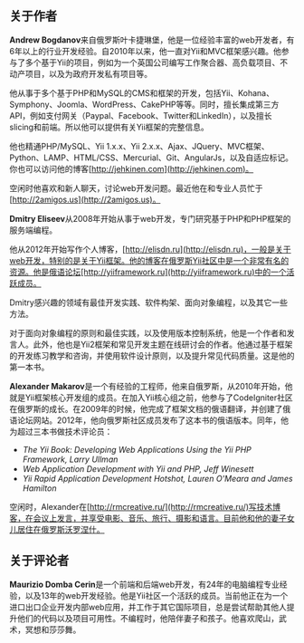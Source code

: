 ## 关于作者

**Andrew Bogdanov**来自俄罗斯叶卡捷琳堡，他是一位经验丰富的web开发者，有6年以上的行业开发经验。自2010年以来，他一直对Yii和MVC框架感兴趣。他参与了多个基于Yii的项目，例如为一个英国公司编写工作聚合器、高负载项目、不动产项目，以及为政府开发私有项目等。

他从事于多个基于PHP和MySQL的CMS和框架的开发，包括Yii、Kohana、Symphony、Joomla、WordPress、CakePHP等等。同时，擅长集成第三方API，例如支付网关（Paypal、Facebook、Twitter和LinkedIn），以及擅长slicing和前端。所以他可以提供有关Yii框架的完整信息。

他也精通PHP/MySQL、Yii 1.x.x、Yii 2.x.x、Ajax、JQuery、MVC框架、Python、LAMP、HTML/CSS、Mercurial、Git、AngularJs，以及自适应标记。你也可以访问他的博客[http://jehkinen.com](http://jehkinen.com)。

空闲时他喜欢和新人聊天，讨论web开发问题。最近他在和专业人员忙于[http://2amigos.us](http://2amigos.us)。

**Dmitry Eliseev**从2008年开始从事于web开发，专门研究基于PHP和PHP框架的服务端编程。

他从2012年开始写作个人博客，[http://elisdn.ru](http://elisdn.ru)，一般是关于web开发，特别的是关于Yii框架。他的博客在俄罗斯Yii社区中是一个非常有名的资源。他是俄语论坛[http://yiiframework.ru](http://yiiframework.ru)中的一个活跃成员。

Dmitry感兴趣的领域有最佳开发实践、软件构架、面向对象编程，以及其它一些方法。

对于面向对象编程的原则和最佳实践，以及使用版本控制系统，他是一个作者和发言人。此外，他也是Yii2框架和常见开发主题在线研讨会的作者。他通过基于框架的开发练习教学和咨询，并使用软件设计原则，以及提升常见代码质量。这是他的第一本书。

**Alexander Makarov**是一个有经验的工程师，他来自俄罗斯，从2010年开始，他就是Yii框架核心开发组的成员。在加入Yii核心组之前，他参与了CodeIgniter社区在俄罗斯的成长。在2009年的时候，他完成了框架文档的俄语翻译，并创建了俄语论坛网站。2012年，他向俄罗斯社区成员发布了这本书的俄语版本。同年，他为超过三本书做技术评论员：

- *The Yii Book: Developing Web Applications Using the Yii PHP Framework, Larry Ullman*
- *Web Application Development with Yii and PHP, Jeff Winesett*
- *Yii Rapid Application Development Hotshot, Lauren O'Meara and James Hamilton*

空闲时，Alexander在[http://rmcreative.ru/](http://rmcreative.ru/)写技术博客，在会议上发言，并享受电影、音乐、旅行、摄影和语言。目前他和他的妻子女儿居住在俄罗斯沃罗涅什。

## 关于评论者

**Maurizio Domba Cerin**是一个前端和后端web开发，有24年的电脑编程专业经验，以及13年的web开发经验。他是Yii社区一个活跃的成员。当前他正在为一个进口出口企业开发内部web应用，并工作于其它国际项目，总是尝试帮助其他人提升他们的代码以及项目可用性。不编程时，他陪伴妻子和孩子。他喜欢爬山，武术，冥想和莎莎舞。